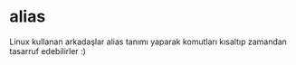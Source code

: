 # alias
Linux kullanan arkadaşlar alias tanımı yaparak komutları kısaltıp zamandan tasarruf edebilirler :)
